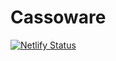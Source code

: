 # Cassoware

[![Netlify Status](https://api.netlify.com/api/v1/badges/3343b373-41b0-43a3-9bcd-12df85edd50d/deploy-status)](https://app.netlify.com/sites/cassoware/deploys)
